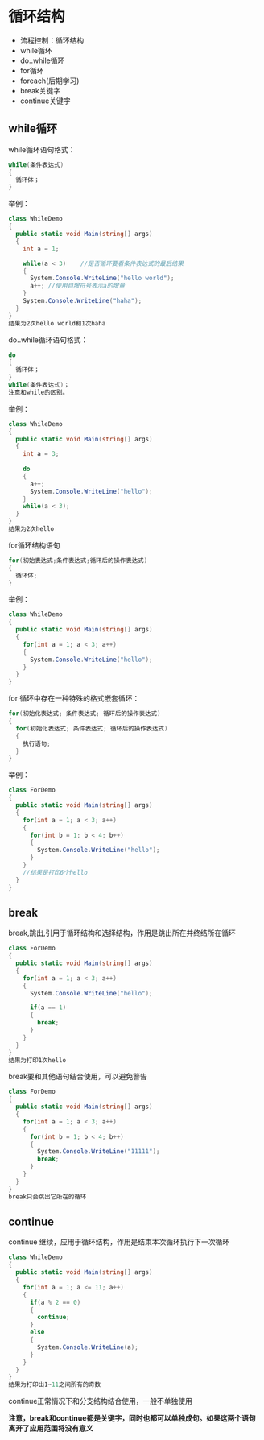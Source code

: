 # 循环结构

* 流程控制：循环结构
* while循环
* do..while循环
* for循环
* foreach(后期学习)
* break关键字
* continue关键字

## while循环

while循环语句格式：

```C#
while(条件表达式)
{
  循环体；
}
```

举例：
```C#
class WhileDemo
{
  public static void Main(string[] args)
  {
    int a = 1;

    while(a < 3)	//是否循环要看条件表达式的最后结果
    {
      System.Console.WriteLine("hello world");
      a++; //使用自增符号表示a的增量
    }
    System.Console.WriteLine("haha");
  }
}
结果为2次hello world和1次haha
```

do..while循环语句格式：
```C#
do
{
  循环体；
}
while(条件表达式)；
注意和while的区别。
```
举例：
```C#
class WhileDemo
{
  public static void Main(string[] args)
  {
    int a = 3;
		
    do
    {
      a++;
      System.Console.WriteLine("hello");
    }
    while(a < 3);
  }
}
结果为2次hello
```
for循环结构语句
```C#
for(初始表达式;条件表达式;循环后的操作表达式)
{
  循环体;
}
```
举例：
```C#
class WhileDemo
{
  public static void Main(string[] args)
  {
    for(int a = 1; a < 3; a++)
    {
      System.Console.WriteLine("hello");
    }
  }
}
```
for 循环中存在一种特殊的格式嵌套循环：
```C#
for(初始化表达式; 条件表达式; 循环后的操作表达式)
{
  for(初始化表达式; 条件表达式; 循环后的操作表达式)
  {
    执行语句;
  }
}
```

举例：
```C#
class ForDemo
{
  public static void Main(string[] args)
  {
    for(int a = 1; a < 3; a++)
    {
      for(int b = 1; b < 4; b++)
      {
        System.Console.WriteLine("hello");
      }
    }
    //结果是打印6个hello
  }
}
```
## break

break,跳出,引用于循环结构和选择结构，作用是跳出所在并终结所在循环

```C#
class ForDemo
{
  public static void Main(string[] args)
  {
    for(int a = 1; a < 3; a++)
    {
      System.Console.WriteLine("hello");

      if(a == 1)
      {
        break;
      }
    }
  }
}
结果为打印1次hello
```
break要和其他语句结合使用，可以避免警告

```C#
class ForDemo
{
  public static void Main(string[] args)
  {
    for(int a = 1; a < 3; a++)
    {
      for(int b = 1; b < 4; b++)
      {
        System.Console.WriteLine("11111");
        break;
      }
    }
  }
}
break只会跳出它所在的循环
```

## continue

continue 继续，应用于循环结构，作用是结束本次循环执行下一次循环

```C#
class WhileDemo
{
  public static void Main(string[] args)
  {
    for(int a = 1; a <= 11; a++)
    {
      if(a % 2 == 0)
      {
        continue;
      }
      else
      {
        System.Console.WriteLine(a);
      }
    }
  }
}
结果为打印出1~11之间所有的奇数
```
continue正常情况下和分支结构结合使用，一般不单独使用

**注意，break和continue都是关键字，同时也都可以单独成句。如果这两个语句离开了应用范围将没有意义**


















































